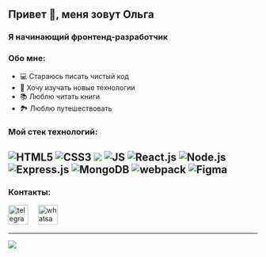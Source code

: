 ## Привет 👋, меня зовут Ольга  
    
### Я начинающий фронтенд-разработчик

### Обо мне:
  * 💻 Стараюсь писать чистый код
  * 🧭 Хочу изучать новые технологии
  * 📚 Люблю читать книги
  * 🏞️ Люблю путешествовать

### Мой стек технологий: 

<img src='https://img.shields.io/badge/HTML5-E34F26?style=for-the-badge&logo=html5&logoColor=white' alt='HTML5'> <img src='https://img.shields.io/badge/CSS3-1572B6?style=for-the-badge&logo=css3&logoColor=white' alt='CSS3'> <img src="https://img.shields.io/badge/SASS%20-hotpink.svg?&style=for-the-badge&logo=SASS&logoColor=white"/> <img src='https://img.shields.io/badge/JavaScript-F7DF1E?style=for-the-badge&logo=javascript&logoColor=black' alt='JS'> <img src='https://img.shields.io/badge/React-20232A?style=for-the-badge&logo=react&logoColor=61DAFB' alt='React.js'> <img src='https://img.shields.io/badge/Node.js-43853D?style=for-the-badge&logo=node.js&logoColor=white' alt='Node.js'>  
<img src='https://img.shields.io/badge/Express.js-404D59?style=for-the-badge' alt='Express.js'> <img src='https://img.shields.io/badge/MongoDB-4EA94B?style=for-the-badge&logo=mongodb&logoColor=white' alt='MongoDB'> <img src='https://img.shields.io/badge/webpack-%238DD6F9.svg?style=for-the-badge&logo=webpack&logoColor=black' alt='webpack'> <img src='https://img.shields.io/badge/Figma-F24E1E?style=for-the-badge&logo=figma&logoColor=white' alt='Figma'>
---------------------------
### Контакты:

[<img src='https://cdn.jsdelivr.net/npm/simple-icons@3.0.1/icons/telegram.svg' alt='telegram' height='40'>](https://t.me/Olga_222243)&nbsp;&nbsp;&nbsp;&nbsp;
[<img src='https://cdn.jsdelivr.net/npm/simple-icons@3.0.1/icons/whatsapp.svg' alt='whatsapp' height='40'>](https://wa.me/79032518439)

---------------------
![](https://komarev.com/ghpvc/?username=OlgaLoktionova125)

